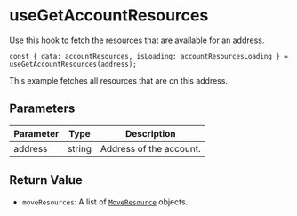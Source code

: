 # useGetAccountResources

Use this hook to fetch the resources that are available for an address.

``` tsx
const { data: accountResources, isLoading: accountResourcesLoading } = useGetAccountResources(address);
```

This example fetches all resources that are on this address.

## Parameters
| Parameter | Type   | Description             |
| --------- | ------ | ----------------------- |
| address   | string | Address of the account. |

## Return Value
* `moveResources`: A list of [`MoveResource`](https://aptos.dev/en/network/blockchain/resources) objects.
